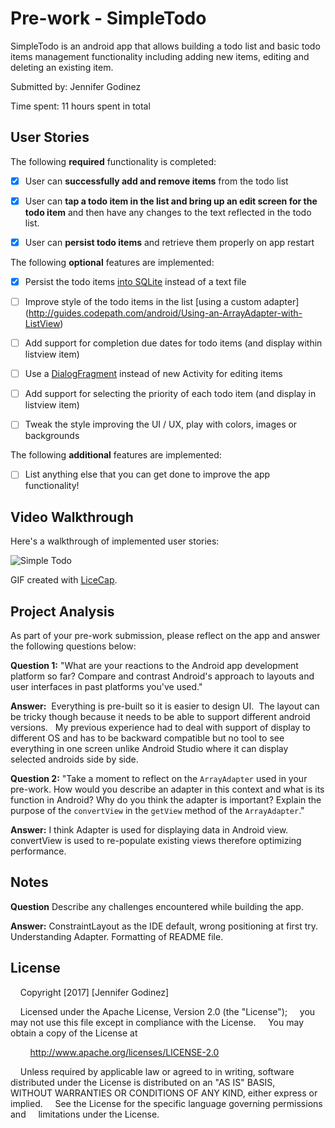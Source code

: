 # Pre-work - SimpleTodo

SimpleTodo is an android app that allows building a todo list and basic todo items management functionality including adding new items, editing and deleting an existing item.

Submitted by: Jennifer Godinez

Time spent: 11 hours spent in total

## User Stories

The following **required** functionality is completed:

*[x] User can **successfully add and remove items** from the todo list

*[x] User can **tap a todo item in the list and bring up an edit screen for the todo item** and then have any changes to the text reflected in the todo list.

*[x] User can **persist todo items** and retrieve them properly on app restart

The following **optional** features are implemented:

*[x] Persist the todo items [into SQLite](http://guides.codepath.com/android/Persisting-Data-to-the-Device#sqlite) instead of a text file

*[ ] Improve style of the todo items in the list [using a custom adapter] (http://guides.codepath.com/android/Using-an-ArrayAdapter-with-ListView)

*[ ] Add support for completion due dates for todo items (and display within listview item)

*[ ] Use a [DialogFragment](http://guides.codepath.com/android/Using-DialogFragment) instead of new Activity for editing items

*[ ] Add support for selecting the priority of each todo item (and display in listview item)

*[ ] Tweak the style improving the UI / UX, play with colors, images or backgrounds

The following **additional** features are implemented:

*[ ] List anything else that you can get done to improve the app functionality!

## Video Walkthrough

Here's a walkthrough of implemented user stories:

![Simple Todo](http://imgur.com/a/YTxg6.gif "Jennifer's Simple Todo")


GIF created with [LiceCap](http://www.cockos.com/licecap/).

## Project Analysis

As part of your pre-work submission, please reflect on the app and answer the following questions below:

**Question 1:** "What are your reactions to the Android app development platform so far? Compare and contrast Android's approach to layouts and user interfaces in past platforms you've used."

**Answer:** 
Everything is pre-built so it is easier to design UI.  The layout can be tricky though because it needs to be able to support different android versions.   My previous experience had to deal with support of display to different OS and has to be backward compatible but no tool to see everything in one screen unlike Android Studio where it can display selected androids side by side.


**Question 2:** "Take a moment to reflect on the `ArrayAdapter` used in your pre-work. How would you describe an adapter in this context and what is its function in Android? Why do you think the adapter is important? Explain the purpose of the `convertView` in the `getView` method of the `ArrayAdapter`."

**Answer:**
I think Adapter is used for displaying data in Android view.  convertView is used to re-populate existing views therefore optimizing performance.

## Notes

**Question** Describe any challenges encountered while building the app.

**Answer:**
ConstraintLayout as the IDE default, wrong positioning at first try.   Understanding Adapter. Formatting of README file.

## License

    Copyright [2017] [Jennifer Godinez]

    Licensed under the Apache License, Version 2.0 (the "License");
    you may not use this file except in compliance with the License.
    You may obtain a copy of the License at

        http://www.apache.org/licenses/LICENSE-2.0

    Unless required by applicable law or agreed to in writing, software
    distributed under the License is distributed on an "AS IS" BASIS,
    WITHOUT WARRANTIES OR CONDITIONS OF ANY KIND, either express or implied.
    See the License for the specific language governing permissions and
    limitations under the License.





